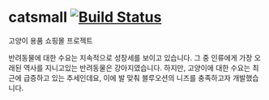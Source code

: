 # catsmall [![Build Status](https://travis-ci.org/dev-gyus/catsmall.svg?branch=master)](https://travis-ci.org/dev-gyus/catsmall)
고양이 용품 쇼핑몰 프로젝트

반려동물에 대한 수요는 지속적으로 성장세를 보이고 있습니다.
그 중 인류에게 가장 오래된 역사를 지니고있는 반려동물은 강아지였습니다.
하지만, 고양이에 대한 수요는 최근에 급증하고 있는 추세인데요,
이에 발 맞춰 블루오션의 니즈를 충족하고자 개발했습니다.
